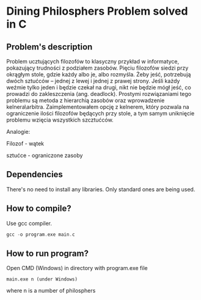 # Dining Philosphers Problem solved in C

## Problem's description

Problem ucztujących filozofów to klasyczny przykład w informatyce, pokazujący trudności z podziałem zasobów. Pięciu filozofów siedzi przy okrągłym stole, gdzie każdy albo je, albo rozmyśla. Żeby jeść, potrzebują dwóch sztućców – jednej z lewej i jednej z prawej strony. Jeśli każdy weźmie tylko jeden i będzie czekał na drugi, nikt nie będzie mógł jeść, co prowadzi do zakleszczenia (ang. deadlock). Prostymi rozwiązaniami tego problemu są metoda z hierarchią zasobów oraz wprowadzenie kelnera\arbitra. Zaimplementowałem opcję z kelnerem, który pozwala na ograniczenie ilości filozofów będących przy stole, a tym samym uniknięcie problemu wzięcia wszystkich szcztućców.

Analogie:

Filozof - wątek

sztućce - ograniczone zasoby

## Dependencies
There's no need to install any libraries. Only standard ones are being used.

## How to compile?
Use gcc compiler.
```C
gcc -o program.exe main.c
```
## How to run program?
Open CMD (Windows) in directory with program.exe file
```
main.exe n (under Windows)
```
where n is a number of philosphers
